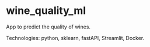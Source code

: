 # wine_quality_ml
App to predict the quality of wines.

Technologies: python, sklearn, fastAPI, Streamlit, Docker. 
